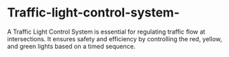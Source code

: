 # Traffic-light-control-system-
 A Traffic Light Control System is essential for regulating traffic flow at intersections. It ensures safety and efficiency by controlling the red, yellow, and green lights based on a timed sequence. 
